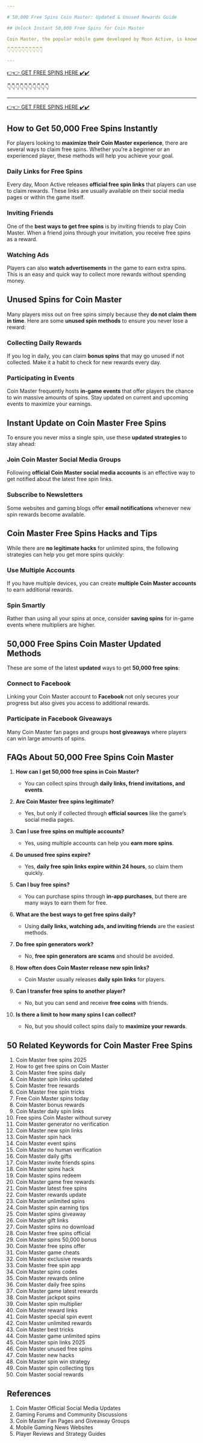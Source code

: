 ```yaml
---

# 50,000 Free Spins Coin Master: Updated & Unused Rewards Guide

## Unlock Instant 50,000 Free Spins for Coin Master

Coin Master, the popular mobile game developed by Moon Active, is known for its exciting spins and rewards. Players constantly seek ways to get **free spins** to upgrade their villages and dominate the game. In this guide, you will learn how to get **50,000 free spins**, including the latest methods, tips, and tricks.

👇👇👇👇👇👇👇👇👇👇

---
```


[👉👉 GET FREE SPINS HERE ✔️✔️ ](https://therewardgate.com/free-coin-master-spin/)

👇👇👇👇👇👇👇👇👇👇

---

[👉👉 GET FREE SPINS HERE ✔️✔️ ](https://therewardgate.com/free-coin-master-spin/)

## How to Get 50,000 Free Spins Instantly

For players looking to **maximize their Coin Master experience**, there are several ways to claim free spins. Whether you’re a beginner or an experienced player, these methods will help you achieve your goal.

### Daily Links for Free Spins

Every day, Moon Active releases **official free spin links** that players can use to claim rewards. These links are usually available on their social media pages or within the game itself.

### Inviting Friends

One of the **best ways to get free spins** is by inviting friends to play Coin Master. When a friend joins through your invitation, you receive free spins as a reward.

### Watching Ads

Players can also **watch advertisements** in the game to earn extra spins. This is an easy and quick way to collect more rewards without spending money.

## Unused Spins for Coin Master

Many players miss out on free spins simply because they **do not claim them in time**. Here are some **unused spin methods** to ensure you never lose a reward:

### Collecting Daily Rewards

If you log in daily, you can claim **bonus spins** that may go unused if not collected. Make it a habit to check for new rewards every day.

### Participating in Events

Coin Master frequently hosts **in-game events** that offer players the chance to win massive amounts of spins. Stay updated on current and upcoming events to maximize your earnings.

## Instant Update on Coin Master Free Spins

To ensure you never miss a single spin, use these **updated strategies** to stay ahead:

### Join Coin Master Social Media Groups

Following **official Coin Master social media accounts** is an effective way to get notified about the latest free spin links.

### Subscribe to Newsletters

Some websites and gaming blogs offer **email notifications** whenever new spin rewards become available.

## Coin Master Free Spins Hacks and Tips

While there are **no legitimate hacks** for unlimited spins, the following strategies can help you get more spins quickly:

### Use Multiple Accounts

If you have multiple devices, you can create **multiple Coin Master accounts** to earn additional rewards.

### Spin Smartly

Rather than using all your spins at once, consider **saving spins** for in-game events where multipliers are higher.

## 50,000 Free Spins Coin Master Updated Methods

These are some of the latest **updated** ways to get **50,000 free spins**:

### Connect to Facebook

Linking your Coin Master account to **Facebook** not only secures your progress but also gives you access to additional rewards.

### Participate in Facebook Giveaways

Many Coin Master fan pages and groups **host giveaways** where players can win large amounts of spins.

## FAQs About 50,000 Free Spins Coin Master

1. **How can I get 50,000 free spins in Coin Master?**
   - You can collect spins through **daily links, friend invitations, and events**.

2. **Are Coin Master free spins legitimate?**
   - Yes, but only if collected through **official sources** like the game’s social media pages.

3. **Can I use free spins on multiple accounts?**
   - Yes, using multiple accounts can help you **earn more spins**.

4. **Do unused free spins expire?**
   - Yes, **daily free spin links expire within 24 hours**, so claim them quickly.

5. **Can I buy free spins?**
   - You can purchase spins through **in-app purchases**, but there are many ways to earn them for free.

6. **What are the best ways to get free spins daily?**
   - Using **daily links, watching ads, and inviting friends** are the easiest methods.

7. **Do free spin generators work?**
   - No, **free spin generators are scams** and should be avoided.

8. **How often does Coin Master release new spin links?**
   - Coin Master usually releases **daily spin links** for players.

9. **Can I transfer free spins to another player?**
   - No, but you can send and receive **free coins** with friends.

10. **Is there a limit to how many spins I can collect?**
    - No, but you should collect spins daily to **maximize your rewards**.

## 50 Related Keywords for Coin Master Free Spins

1. Coin Master free spins 2025  
2. How to get free spins on Coin Master  
3. Coin Master free spins daily  
4. Coin Master spin links updated  
5. Coin Master free rewards  
6. Coin Master free spin tricks  
7. Free Coin Master spins today  
8. Coin Master bonus rewards  
9. Coin Master daily spin links  
10. Free spins Coin Master without survey  
11. Coin Master generator no verification  
12. Coin Master new spin links  
13. Coin Master spin hack  
14. Coin Master event spins  
15. Coin Master no human verification  
16. Coin Master daily gifts  
17. Coin Master invite friends spins  
18. Coin Master spins hack  
19. Coin Master spins redeem  
20. Coin Master game free rewards  
21. Coin Master latest free spins  
22. Coin Master rewards update  
23. Coin Master unlimited spins  
24. Coin Master spin earning tips  
25. Coin Master spins giveaway  
26. Coin Master gift links  
27. Coin Master spins no download  
28. Coin Master free spins official  
29. Coin Master spins 50,000 bonus  
30. Coin Master free spins offer  
31. Coin Master game cheats  
32. Coin Master exclusive rewards  
33. Coin Master free spin app  
34. Coin Master spins codes  
35. Coin Master rewards online  
36. Coin Master daily free spins  
37. Coin Master game latest rewards  
38. Coin Master jackpot spins  
39. Coin Master spin multiplier  
40. Coin Master reward links  
41. Coin Master special spin event  
42. Coin Master unlimited rewards  
43. Coin Master best tricks  
44. Coin Master game unlimited spins  
45. Coin Master spin links 2025  
46. Coin Master unused free spins  
47. Coin Master new hacks  
48. Coin Master spin win strategy  
49. Coin Master spin collecting tips  
50. Coin Master social rewards  

## References

1. Coin Master Official Social Media Updates
2. Gaming Forums and Community Discussions
3. Coin Master Fan Pages and Giveaway Groups
4. Mobile Gaming News Websites
5. Player Reviews and Strategy Guides

